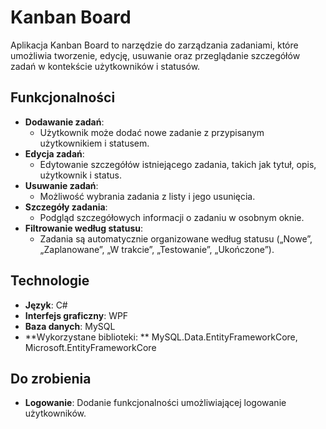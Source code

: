 # **Kanban Board**

Aplikacja Kanban Board to narzędzie do zarządzania zadaniami, które umożliwia tworzenie, edycję, usuwanie oraz przeglądanie szczegółów zadań w kontekście użytkowników i statusów.

## **Funkcjonalności**
- **Dodawanie zadań**:
  - Użytkownik może dodać nowe zadanie z przypisanym użytkownikiem i statusem.
- **Edycja zadań**:
  - Edytowanie szczegółów istniejącego zadania, takich jak tytuł, opis, użytkownik i status.
- **Usuwanie zadań**:
  - Możliwość wybrania zadania z listy i jego usunięcia.
- **Szczegóły zadania**:
  - Podgląd szczegółowych informacji o zadaniu w osobnym oknie.
- **Filtrowanie według statusu**:
  - Zadania są automatycznie organizowane według statusu („Nowe”, „Zaplanowane”, „W trakcie”, „Testowanie”, „Ukończone”).

## **Technologie**
- **Język**: C#  
- **Interfejs graficzny**: WPF  
- **Baza danych**: MySQL
- **Wykorzystane biblioteki: ** MySQL.Data.EntityFrameworkCore, Microsoft.EntityFrameworkCore 

## **Do zrobienia**
- **Logowanie**: Dodanie funkcjonalności umożliwiającej logowanie użytkowników.
